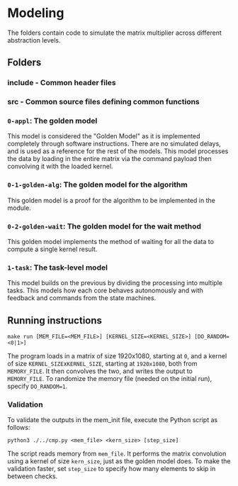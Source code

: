 
# Modeling

The folders contain code to simulate the matrix multiplier across different abstraction levels.

## Folders

### include - Common header files

### src - Common source files defining common functions

### `0-appl`: The golden model

This model is considered the "Golden Model" as it is implemented completely through software instructions. There are no simulated delays, and is used as a reference for the rest of the models. This model processes the data by loading in the entire matrix via the command payload then convolving it with the loaded kernel.

### `0-1-golden-alg`: The golden model for the algorithm

This golden model is a proof for the algorithm to be implemented in the module.

### `0-2-golden-wait`: The golden model for the wait method

This golden model implements the method of waiting for all the data to compute a single kernel result.

### `1-task`: The task-level model

This model builds on the previous by dividing the processing into multiple tasks. This models how each core behaves autonomously and with feedback and commands from the state machines.

## Running instructions

`make run [MEM_FILE=<MEM_FILE>] [KERNEL_SIZE=<KERNEL_SIZE>] [DO_RANDOM=<0|1>]`

The program loads in a matrix of size 1920x1080, starting at `0`, and a kernel of size `KERNEL_SIZE`x`KERNEL_SIZE`, starting at `1920x1080`, both from `MEMORY_FILE`. It then convolves the two, and writes the output to `MEMORY_FILE`. To randomize the memory file (needed on the initial run), specify `DO_RANDOM=1`.

### Validation

To validate the outputs in the mem_init file, execute the Python script as follows:

`python3 ./../cmp.py <mem_file> <kern_size> [step_size]`

The script reads memory from `mem_file`. It performs the matrix convolution using a kernel of size `kern_size`, just as the golden model does. To make the validation faster, set `step_size` to specify how many elements to skip in between checks.
